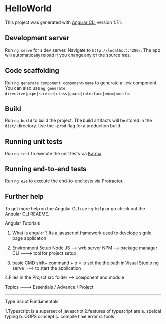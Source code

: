 # HelloWorld

This project was generated with [Angular CLI](https://github.com/angular/angular-cli) version 1.7.1.

## Development server

Run `ng serve` for a dev server. Navigate to `http://localhost:4200/`. The app will automatically reload if you change any of the source files.

## Code scaffolding

Run `ng generate component component-name` to generate a new component. You can also use `ng generate directive|pipe|service|class|guard|interface|enum|module`.

## Build

Run `ng build` to build the project. The build artifacts will be stored in the `dist/` directory. Use the `-prod` flag for a production build.

## Running unit tests

Run `ng test` to execute the unit tests via [Karma](https://karma-runner.github.io).

## Running end-to-end tests

Run `ng e2e` to execute the end-to-end tests via [Protractor](http://www.protractortest.org/).

## Further help

To get more help on the Angular CLI use `ng help` or go check out the [Angular CLI README](https://github.com/angular/angular-cli/blob/master/README.md).


Angular Tutorials 

1. What is angular ?
    Its a javascript framework used to develope signle page application 

2. Environment Setup 
    Node JS --> web server 
    NPM --> package manager 
    CLI ---> tool for project setup 

3. basic CMD 
        shift+ command + p = to set the the path in Visual Studio
        ng serve ===> to start the application 

4.Files in the Project 
    src folder --> component and module 

Topics ---> Essentials / Advance / Project 

-----------------

Type Script Fundamentals 

1.Typescript is a superset of javascript
2.features of typescript are 
    a. speical typing 
    b. OOPS concept 
    c. compile time error 
    d. tools 


